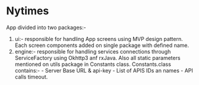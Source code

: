 # Nytimes

App divided into two packages:-

1. ui:- responsible for handling App screens using MVP design pattern. Each screen components added on single package with defined name.
2. engine:- responsible for handling services connections through ServiceFactory using Okhttp3 anf rxJava. 
   Also all static parameters mentioned on utils package in Constants class.
   Constants.class contains:-
                              - Server Base URL & api-key
                              - List of APIS IDs an names
                              - API calls timeout.


